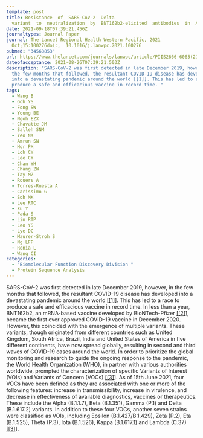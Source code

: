 ```yaml
---
template: post
title: Resistance  of  SARS-CoV-2  Delta
  variant  to  neutralization  by  BNT162b2-elicited  antibodies  in  Asians
date: 2021-09-18T07:39:21.456Z
journaltypes: Journal Paper
journal: The Lancet Regional Health Western Pacific, 2021
  Oct;15:100276doi:,  10.1016/j.lanwpc.2021.100276
pubmed: "34568853"
url: https://www.thelancet.com/journals/lanwpc/article/PIIS2666-6065(21)00185-1/fulltext
dateofacceptance: 2021-08-26T07:39:21.503Z
description: "SARS-CoV-2 was first detected in late December 2019, however, in
  the few months that followed, the resultant COVID-19 disease has developed
  into a devastating pandemic around the world [[1]]. This has led to a race to
  produce a safe and efficacious vaccine in record time. "
tags:
  - Wang B
  - Goh YS
  - Fong SW
  - Young BE
  - Ngoh EZX
  - Chavatte JM
  - Salleh SNM
  - Yeo NK
  - Amrun SN
  - Hor PX
  - Loh CY
  - Lee CY
  - Chan YH
  - Chang ZW
  - Tay MZ
  - Rouers A
  - Torres-Ruesta A
  - Carissimo G
  - Soh MK
  - Lee RTC
  - Xu Y
  - Pada S
  - Lin RTP
  - Leo YS
  - Lye DC
  - Maurer-Stroh S
  - Ng LFP
  - Renia L
  - Wang CI
categories:
  - "Biomolecular Function Discovery Division "
  - Protein Sequence Analysis
---
```

SARS-CoV-2 was first detected in late December 2019, however, in the few months that followed, the resultant COVID-19 disease has developed into a devastating pandemic around the world [[\[1]](https://www.thelancet.com/journals/lanwpc/article/PIIS2666-6065(21)00185-1/fulltext#bib0001)]. This has led to a race to produce a safe and efficacious vaccine in record time. In less than a year, BNT162b2, an mRNA-based vaccine developed by BioNTech-Pfizer [[\[2]](https://www.thelancet.com/journals/lanwpc/article/PIIS2666-6065(21)00185-1/fulltext#bib0002)], became the first ever approved COVID-19 vaccine in December 2020. However, this coincided with the emergence of multiple variants. These variants, though originated from different countries such as United Kingdom, South Africa, Brazil, India and United States of America in five different continents, have now spread globally, resulting in second and third waves of COVID-19 cases around the world. In order to prioritize the global monitoring and research to guide the ongoing response to the pandemic, the World Health Organization (WHO), in partner with various authorities worldwide, prompted the characterization of specific Variants of Interest (VOIs) and Variants of Concern (VOCs) [[\[3]](https://www.thelancet.com/journals/lanwpc/article/PIIS2666-6065(21)00185-1/fulltext#bib0003)]. As of 15th June 2021, four VOCs have been defined as they are associated with one or more of the following features: increase in transmissibility, increase in virulence, and decrease in effectiveness of available diagnostics, vaccines or therapeutics. These include the Alpha (B.1.1.7), Beta (B.1.351), Gamma (P.1) and Delta (B.1.617.2) variants. In addition to these four VOCs, another seven strains were classified as VOIs, including Epsilon (B.1.427/B.1.429), Zeta (P.2), Eta (B.1.525), Theta (P.3), Iota (B.1.526), Kappa (B.1.617.1) and Lambda (C.37) [[\[3]](https://www.thelancet.com/journals/lanwpc/article/PIIS2666-6065(21)00185-1/fulltext#bib0003)].